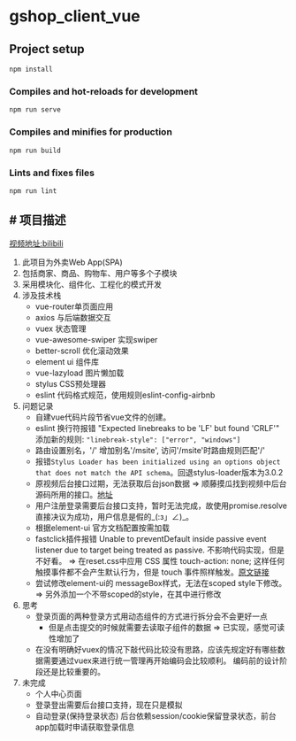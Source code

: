 # gshop_client_vue

## Project setup

```npm install```

### Compiles and hot-reloads for development

```npm run serve```

### Compiles and minifies for production

```npm run build```

### Lints and fixes files

```npm run lint```

## # 项目描述

[视频地址:bilibili](https://www.bilibili.com/video/BV1Lp411d7w4)

1. 此项目为外卖Web App(SPA)
2. 包括商家、商品、购物车、用户等多个子模块
3. 采用模块化、组件化、工程化的模式开发
4. 涉及技术栈
     - vue-router单页面应用
     - axios 与后端数据交互
     - vuex 状态管理
     - vue-awesome-swiper 实现swiper
     - better-scroll 优化滚动效果
     - element ui 组件库
     - vue-lazyload 图片懒加载
     - stylus CSS预处理器
     - eslint 代码格式规范，使用规则eslint-config-airbnb
5. 问题记录
    - 自建vue代码片段节省vue文件的创建。
    - eslint 换行符报错 "Expected linebreaks to be 'LF' but found 'CRLF'"
    添加新的规则:
    ```"linebreak-style": ["error", "windows"]```
    - 路由设置别名，'/' 增加别名'/msite', 访问'/msite'时路由规则匹配'/'
    - 报错```Stylus Loader has been initialized using an options object that does not match the API schema```。回退stylus-loader版本为3.0.2
    - 原视频后台接口过期，无法获取后台json数据 => 顺藤摸瓜找到视频中后台源码所用的接口。[地址](https://github.com/bailicangdu/node-elm)
    - 用户注册登录需要后台接口支持，暂时无法完成，故使用promise.resolve直接决议为成功，用户信息是假的_(:з」∠)_。
    - 根据element-ui 官方文档配置按需加载
    - fastclick插件报错 Unable to preventDefault inside passive event listener due to target being treated as passive. 不影响代码实现，但是不好看。 => 在reset.css中应用 CSS 属性 touch-action: none; 这样任何触摸事件都不会产生默认行为，但是 touch 事件照样触发。[原文链接](https://segmentfault.com/a/1190000008512184)
    - 尝试修改element-ui的 messageBox样式，无法在scoped style下修改。=> 另外添加一个不带scoped的style，在其中进行修改
6. 思考
    - 登录页面的两种登录方式用动态组件的方式进行拆分会不会更好一点
      - 但是点击提交的时候就需要去读取子组件的数据 => 已实现，感觉可读性增加了
    - 在没有明确好vuex的情况下敲代码比较没有思路，应该先规定好有哪些数据需要通过vuex来进行统一管理再开始编码会比较顺利。 编码前的设计阶段还是比较重要的。
7. 未完成
    - 个人中心页面
    - 登录登出需要后台接口支持，现在只是模拟
    - 自动登录(保持登录状态) 后台依赖session/cookie保留登录状态，前台app加载时申请获取登录信息

